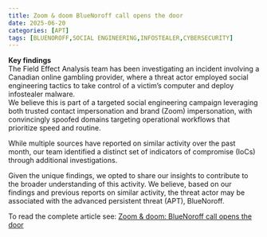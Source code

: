 ```yaml
---
title: Zoom & doom BlueNoroff call opens the door
date: 2025-06-20
categories: [APT]
tags: [BLUENOROFF,SOCIAL ENGINEERING,INFOSTEALER,CYBERSECURITY]
---
```


**Key findings**  
The Field Effect Analysis team has been investigating an incident involving a Canadian online gambling provider, where a threat actor employed social engineering tactics to take control of a victim’s computer and deploy infostealer malware.  
We believe this is part of a targeted social engineering campaign leveraging both trusted contact impersonation and brand (Zoom) impersonation, with convincingly spoofed domains targeting operational workflows that prioritize speed and routine.

While multiple sources have reported on similar activity over the past month, our team identified a distinct set of indicators of compromise (IoCs) through additional investigations.

Given the unique findings, we opted to share our insights to contribute to the broader understanding of this activity. We believe, based on our findings and previous reports on similar activity, the threat actor may be associated with the advanced persistent threat (APT), BlueNoroff.  

To read the complete article see: [Zoom & doom: BlueNoroff call opens the door](https://fieldeffect.com/blog/zoom-doom-bluenoroff-call-opens-the-door)  
